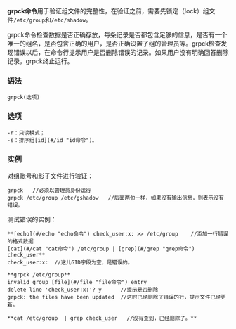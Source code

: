 **grpck命令**用于验证组文件的完整性，在验证之前，需要先锁定（lock）组文件`/etc/group`和`/etc/shadow`。

grpck命令检查数据是否正确存放，每条记录是否都包含足够的信息，是否有一个唯一的组名，是否包含正确的用户，是否正确设置了组的管理员等。grpck检查发现错误以后，在命令行提示用户是否删除错误的记录。如果用户没有明确回答删除记录，grpck终止运行。

### 语法  

```
grpck(选项)
```

### 选项  

```
-r：只读模式；
-s：排序组[id](#/id "id命令")。
```

### 实例  

对组账号和影子文件进行验证：

```
grpck   //必须以管理员身份运行
grpck /etc/group /etc/gshadow   //后面两句一样，如果没有输出信息，则表示没有错误。
```

测试错误的实例：

```
**[echo](#/echo "echo命令") check_user:x: >> /etc/group    //添加一行错误的格式数据
[cat](#/cat "cat命令") /etc/group | [grep](#/grep "grep命令") check_user**
check_user:x:  //这儿GID字段为空，是错误的。

**grpck /etc/group**
invalid group [file](#/file "file命令") entry
delete line 'check_user:x:'? y      //提示是否删除
grpck: the files have been updated  //这时已经删除了错误的行，提示文件已经更新。

**cat /etc/group  | grep check_user   //没有查到，已经删除了。**
```